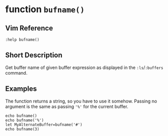 # function `bufname()`

## Vim Reference

    :help bufname()

## Short Description
Get buffer name of given buffer expression as displayed in the `:ls`/`:buffers` command.

## Examples
The function returns a string, so you have to use it somehow. Passing no argument is the same as passing `'%'` for the
current buffer.

    echo bufname()
    echo bufname('%')
    let MyAlternateBuffer=bufname('#')
    echo bufname(3)

